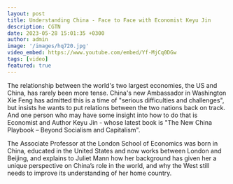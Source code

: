 ```yaml
---
layout: post
title: Understanding China - Face to Face with Economist Keyu Jin
description: CGTN
date: 2023-05-28 15:01:35 +0300
author: admin
image: '/images/hq720.jpg'
video_embed: https://www.youtube.com/embed/Yf-MjCq0DGw
tags: [video]
featured: true
---
```

The relationship between the world's two largest economies, the US and China, has rarely been more tense. China's new Ambassador in Washington Xie Feng has admitted this is a time of "serious difficulties and challenges", but insists he wants to put relations between the two nations back on track. 
And one person who may have some insight into how to do that is Economist and Author Keyu Jin - whose latest book is "The New China Playbook – Beyond Socialism and Capitalism". 

The Associate Professor at the London School of Economics was born in China, educated in the United States and now works between London and Beijing, and explains to Juliet Mann how her background has given her a unique perspective on China’s role in the world, and why the West still needs to improve its understanding of her home country.
